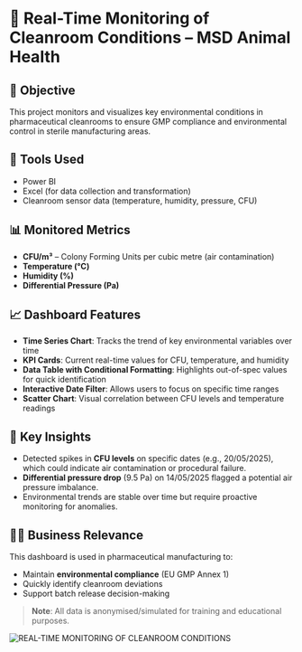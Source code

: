 
# 🧪 Real-Time Monitoring of Cleanroom Conditions – MSD Animal Health

## 📌 Objective
This project monitors and visualizes key environmental conditions in pharmaceutical cleanrooms to ensure GMP compliance and environmental control in sterile manufacturing areas.

## 🧰 Tools Used
- Power BI
- Excel (for data collection and transformation)
- Cleanroom sensor data (temperature, humidity, pressure, CFU)

## 📊 Monitored Metrics
- **CFU/m³** – Colony Forming Units per cubic metre (air contamination)
- **Temperature (°C)**
- **Humidity (%)**
- **Differential Pressure (Pa)**

## 📈 Dashboard Features
- **Time Series Chart**: Tracks the trend of key environmental variables over time
- **KPI Cards**: Current real-time values for CFU, temperature, and humidity
- **Data Table with Conditional Formatting**: Highlights out-of-spec values for quick identification
- **Interactive Date Filter**: Allows users to focus on specific time ranges
- **Scatter Chart**: Visual correlation between CFU levels and temperature readings

## 🧠 Key Insights
- Detected spikes in **CFU levels** on specific dates (e.g., 20/05/2025), which could indicate air contamination or procedural failure.
- **Differential pressure drop** (9.5 Pa) on 14/05/2025 flagged a potential air pressure imbalance.
- Environmental trends are stable over time but require proactive monitoring for anomalies.

## 🧑‍⚕️ Business Relevance
This dashboard is used in pharmaceutical manufacturing to:
- Maintain **environmental compliance** (EU GMP Annex 1)
- Quickly identify cleanroom deviations
- Support batch release decision-making

> **Note**: All data is anonymised/simulated for training and educational purposes.

![REAL-TIME MONITORING OF CLEANROOM CONDITIONS](https://github.com/user-attachments/assets/145105b2-73c0-4919-b2ea-77f0a424b0c2)

